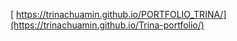 [ https://trinachuamin.github.io/PORTFOLIO_TRINA/](https://trinachuamin.github.io/Trina-portfolio/)
